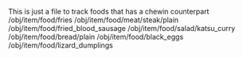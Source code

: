 This is just a file to track foods that has a chewin counterpart
	/obj/item/food/fries
	/obj/item/food/meat/steak/plain
	/obj/item/food/fried_blood_sausage
	/obj/item/food/salad/katsu_curry
	/obj/item/food/bread/plain
	/obj/item/food/black_eggs
	/obj/item/food/lizard_dumplings

